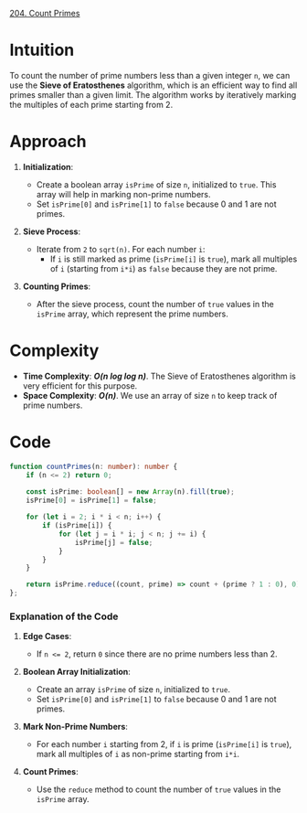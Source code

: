 [204. Count Primes](https://leetcode.com/problems/count-primes/)

# Intuition

To count the number of prime numbers less than a given integer `n`, we can use the **Sieve of Eratosthenes** algorithm, which is an efficient way to find all primes smaller than a given limit. The algorithm works by iteratively marking the multiples of each prime starting from 2.

# Approach

1. **Initialization**:
   - Create a boolean array `isPrime` of size `n`, initialized to `true`. This array will help in marking non-prime numbers.
   - Set `isPrime[0]` and `isPrime[1]` to `false` because 0 and 1 are not primes.

2. **Sieve Process**:
   - Iterate from `2` to `sqrt(n)`. For each number `i`:
     - If `i` is still marked as prime (`isPrime[i]` is `true`), mark all multiples of `i` (starting from `i*i`) as `false` because they are not prime.

3. **Counting Primes**:
   - After the sieve process, count the number of `true` values in the `isPrime` array, which represent the prime numbers.

# Complexity

- **Time Complexity**: ***O(n log log n)***. The Sieve of Eratosthenes algorithm is very efficient for this purpose.
- **Space Complexity**: ***O(n)***. We use an array of size `n` to keep track of prime numbers.

# Code
```typescript
function countPrimes(n: number): number {
    if (n <= 2) return 0;
    
    const isPrime: boolean[] = new Array(n).fill(true);
    isPrime[0] = isPrime[1] = false;

    for (let i = 2; i * i < n; i++) {
        if (isPrime[i]) {
            for (let j = i * i; j < n; j += i) {
                isPrime[j] = false;
            }
        }
    }

    return isPrime.reduce((count, prime) => count + (prime ? 1 : 0), 0);
};


```

### Explanation of the Code

1. **Edge Cases**:
   - If `n <= 2`, return `0` since there are no prime numbers less than 2.

2. **Boolean Array Initialization**:
   - Create an array `isPrime` of size `n`, initialized to `true`.
   - Set `isPrime[0]` and `isPrime[1]` to `false` because 0 and 1 are not primes.

3. **Mark Non-Prime Numbers**:
   - For each number `i` starting from 2, if `i` is prime (`isPrime[i]` is `true`), mark all multiples of `i` as non-prime starting from `i*i`.

4. **Count Primes**:
   - Use the `reduce` method to count the number of `true` values in the `isPrime` array.